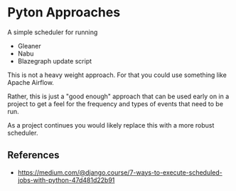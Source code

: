 #  Pyton Approaches

A simple scheduler for running

* Gleaner
* Nabu
* Blazegraph update script

This is not a heavy weight approach.  For that you could use something like Apache Airflow.

Rather, this is just a "good enough" approach that can be used early on in a project to get a 
feel for the frequency and types of events that need to be run.

As a project continues you would likely replace this with a more robust scheduler.

## References

* https://medium.com/@django.course/7-ways-to-execute-scheduled-jobs-with-python-47d481d22b91
